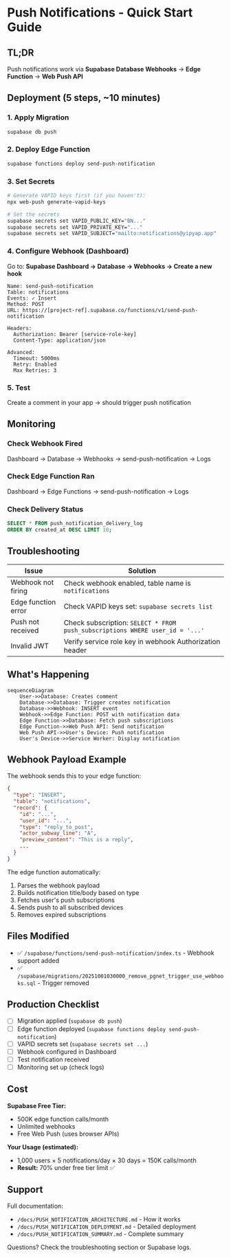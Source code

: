 # Push Notifications - Quick Start Guide

## TL;DR

Push notifications work via **Supabase Database Webhooks** → **Edge Function** → **Web Push API**

## Deployment (5 steps, ~10 minutes)

### 1. Apply Migration

```bash
supabase db push
```

### 2. Deploy Edge Function

```bash
supabase functions deploy send-push-notification
```

### 3. Set Secrets

```bash
# Generate VAPID keys first (if you haven't):
npx web-push generate-vapid-keys

# Set the secrets
supabase secrets set VAPID_PUBLIC_KEY="BN..."
supabase secrets set VAPID_PRIVATE_KEY="..."
supabase secrets set VAPID_SUBJECT="mailto:notifications@yipyap.app"
```

### 4. Configure Webhook (Dashboard)

Go to: **Supabase Dashboard → Database → Webhooks → Create a new hook**

```
Name: send-push-notification
Table: notifications
Events: ✓ Insert
Method: POST
URL: https://[project-ref].supabase.co/functions/v1/send-push-notification

Headers:
  Authorization: Bearer [service-role-key]
  Content-Type: application/json

Advanced:
  Timeout: 5000ms
  Retry: Enabled
  Max Retries: 3
```

### 5. Test

Create a comment in your app → should trigger push notification

## Monitoring

### Check Webhook Fired
Dashboard → Database → Webhooks → send-push-notification → Logs

### Check Edge Function Ran
Dashboard → Edge Functions → send-push-notification → Logs

### Check Delivery Status
```sql
SELECT * FROM push_notification_delivery_log
ORDER BY created_at DESC LIMIT 10;
```

## Troubleshooting

| Issue | Solution |
|-------|----------|
| Webhook not firing | Check webhook enabled, table name is `notifications` |
| Edge function error | Check VAPID keys set: `supabase secrets list` |
| Push not received | Check subscription: `SELECT * FROM push_subscriptions WHERE user_id = '...'` |
| Invalid JWT | Verify service role key in webhook Authorization header |

## What's Happening

```mermaid
sequenceDiagram
    User->>Database: Creates comment
    Database->>Database: Trigger creates notification
    Database->>Webhook: INSERT event
    Webhook->>Edge Function: POST with notification data
    Edge Function->>Database: Fetch push subscriptions
    Edge Function->>Web Push API: Send notification
    Web Push API->>User's Device: Push notification
    User's Device->>Service Worker: Display notification
```

## Webhook Payload Example

The webhook sends this to your edge function:

```json
{
  "type": "INSERT",
  "table": "notifications",
  "record": {
    "id": "...",
    "user_id": "...",
    "type": "reply_to_post",
    "actor_subway_line": "A",
    "preview_content": "This is a reply",
    ...
  }
}
```

The edge function automatically:
1. Parses the webhook payload
2. Builds notification title/body based on type
3. Fetches user's push subscriptions
4. Sends push to all subscribed devices
5. Removes expired subscriptions

## Files Modified

- ✅ `/supabase/functions/send-push-notification/index.ts` - Webhook support added
- ✅ `/supabase/migrations/20251001030000_remove_pgnet_trigger_use_webhooks.sql` - Trigger removed

## Production Checklist

- [ ] Migration applied (`supabase db push`)
- [ ] Edge function deployed (`supabase functions deploy send-push-notification`)
- [ ] VAPID secrets set (`supabase secrets set ...`)
- [ ] Webhook configured in Dashboard
- [ ] Test notification received
- [ ] Monitoring set up (check logs)

## Cost

**Supabase Free Tier:**
- 500K edge function calls/month
- Unlimited webhooks
- Free Web Push (uses browser APIs)

**Your Usage (estimated):**
- 1,000 users × 5 notifications/day × 30 days = 150K calls/month
- **Result:** 70% under free tier limit ✅

## Support

Full documentation:
- `/docs/PUSH_NOTIFICATION_ARCHITECTURE.md` - How it works
- `/docs/PUSH_NOTIFICATION_DEPLOYMENT.md` - Detailed deployment
- `/docs/PUSH_NOTIFICATION_SUMMARY.md` - Complete summary

Questions? Check the troubleshooting section or Supabase logs.
